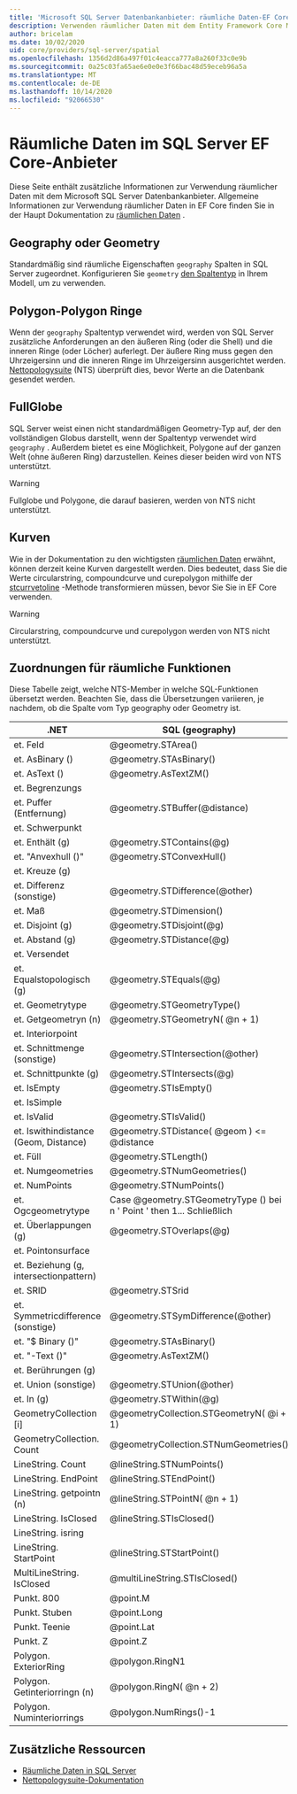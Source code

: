 ```yaml
---
title: 'Microsoft SQL Server Datenbankanbieter: räumliche Daten-EF Core'
description: Verwenden räumlicher Daten mit dem Entity Framework Core Microsoft SQL Server-Datenbankanbieter
author: bricelam
ms.date: 10/02/2020
uid: core/providers/sql-server/spatial
ms.openlocfilehash: 1356d2d86a497f01c4eacca777a8a260f33c0e9b
ms.sourcegitcommit: 0a25c03fa65ae6e0e0e3f66bac48d59eceb96a5a
ms.translationtype: MT
ms.contentlocale: de-DE
ms.lasthandoff: 10/14/2020
ms.locfileid: "92066530"
---
```

# <a name="spatial-data-in-the-sql-server-ef-core-provider"></a>Räumliche Daten im SQL Server EF Core-Anbieter

Diese Seite enthält zusätzliche Informationen zur Verwendung räumlicher Daten mit dem Microsoft SQL Server Datenbankanbieter. Allgemeine Informationen zur Verwendung räumlicher Daten in EF Core finden Sie in der Haupt Dokumentation zu [räumlichen Daten](xref:core/modeling/spatial) .

## <a name="geography-or-geometry"></a>Geography oder Geometry

Standardmäßig sind räumliche Eigenschaften `geography` Spalten in SQL Server zugeordnet. Konfigurieren Sie `geometry` [den Spaltentyp](xref:core/modeling/entity-properties#column-data-types) in Ihrem Modell, um zu verwenden.

## <a name="geography-polygon-rings"></a>Polygon-Polygon Ringe

Wenn der `geography` Spaltentyp verwendet wird, werden von SQL Server zusätzliche Anforderungen an den äußeren Ring (oder die Shell) und die inneren Ringe (oder Löcher) auferlegt. Der äußere Ring muss gegen den Uhrzeigersinn und die inneren Ringe im Uhrzeigersinn ausgerichtet werden. [Nettopologysuite](https://nettopologysuite.github.io/NetTopologySuite/) (NTS) überprüft dies, bevor Werte an die Datenbank gesendet werden.

## <a name="fullglobe"></a>FullGlobe

SQL Server weist einen nicht standardmäßigen Geometry-Typ auf, der den vollständigen Globus darstellt, wenn der Spaltentyp verwendet wird `geography` . Außerdem bietet es eine Möglichkeit, Polygone auf der ganzen Welt (ohne äußeren Ring) darzustellen. Keines dieser beiden wird von NTS unterstützt.

> [!WARNING]
> Fullglobe und Polygone, die darauf basieren, werden von NTS nicht unterstützt.

## <a name="curves"></a>Kurven

Wie in der Dokumentation zu den wichtigsten [räumlichen Daten](xref:core/modeling/spatial) erwähnt, können derzeit keine Kurven dargestellt werden. Dies bedeutet, dass Sie die Werte circularstring, compoundcurve und curepolygon mithilfe der [stcurrvetoline](/sql/t-sql/spatial-geography/stcurvetoline-geography-data-type) -Methode transformieren müssen, bevor Sie Sie in EF Core verwenden.

> [!WARNING]
> Circularstring, compoundcurve und curepolygon werden von NTS nicht unterstützt.

## <a name="spatial-function-mappings"></a>Zuordnungen für räumliche Funktionen

Diese Tabelle zeigt, welche NTS-Member in welche SQL-Funktionen übersetzt werden. Beachten Sie, dass die Übersetzungen variieren, je nachdem, ob die Spalte vom Typ geography oder Geometry ist.

.NET                                      | SQL (geography)                                              | SQL (Geometrie)
----------------------------------------- | ------------------------------------------------------------ | --------------
et. Feld                             | @geometry.STArea()                                           | @geometry.STArea()
et. AsBinary ()                       | @geometry.STAsBinary()                                       | @geometry.STAsBinary()
et. AsText ()                         | @geometry.AsTextZM()                                         | @geometry.AsTextZM()
et. Begrenzungs                         |                                                              | @geometry.STBoundary()
et. Puffer (Entfernung)                 | @geometry.STBuffer(@distance)                                | @geometry.STBuffer(@distance)
et. Schwerpunkt                         |                                                              | @geometry.STCentroid()
et. Enthält (g)                      | @geometry.STContains(@g)                                     | @geometry.STContains(@g)
et. "Anvexhull ()"                     | @geometry.STConvexHull()                                     | @geometry.STConvexHull()
et. Kreuze (g)                       |                                                              | @geometry.STCrosses(@g)
et. Differenz (sonstige)                | @geometry.STDifference(@other)                               | @geometry.STDifference(@other)
et. Maß                        | @geometry.STDimension()                                      | @geometry.STDimension()
et. Disjoint (g)                      | @geometry.STDisjoint(@g)                                     | @geometry.STDisjoint(@g)
et. Abstand (g)                      | @geometry.STDistance(@g)                                     | @geometry.STDistance(@g)
et. Versendet                         |                                                              | @geometry.STEnvelope()
et. Equalstopologisch (g)           | @geometry.STEquals(@g)                                       | @geometry.STEquals(@g)
et. Geometrytype                     | @geometry.STGeometryType()                                   | @geometry.STGeometryType()
et. Getgeometryn (n)                  | @geometry.STGeometryN( @n + 1)                                | @geometry.STGeometryN( @n + 1)
et. Interiorpoint                    |                                                              | @geometry.STPointOnSurface()
et. Schnittmenge (sonstige)              | @geometry.STIntersection(@other)                             | @geometry.STIntersection(@other)
et. Schnittpunkte (g)                    | @geometry.STIntersects(@g)                                   | @geometry.STIntersects(@g)
et. IsEmpty                          | @geometry.STIsEmpty()                                        | @geometry.STIsEmpty()
et. IsSimple                         |                                                              | @geometry.STIsSimple()
et. IsValid                          | @geometry.STIsValid()                                        | @geometry.STIsValid()
et. Iswithindistance (Geom, Distance) | @geometry.STDistance( @geom ) <= @distance                     | @geometry.STDistance( @geom ) <= @distance
et. Füll                           | @geometry.STLength()                                         | @geometry.STLength()
et. Numgeometries                    | @geometry.STNumGeometries()                                  | @geometry.STNumGeometries()
et. NumPoints                        | @geometry.STNumPoints()                                      | @geometry.STNumPoints()
et. Ogcgeometrytype                  | Case @geometry.STGeometryType () bei n ' Point ' then 1... Schließlich | Case @geometry.STGeometryType () bei n ' Point ' then 1... Schließlich
et. Überlappungen (g)                      | @geometry.STOverlaps(@g)                                     | @geometry.STOverlaps(@g)
et. Pointonsurface                   |                                                              | @geometry.STPointOnSurface()
et. Beziehung (g, intersectionpattern)   |                                                              | @geometry.STRelate(@g, @intersectionPattern)
et. SRID                             | @geometry.STSrid                                             | @geometry.STSrid
et. Symmetricdifference (sonstige)       | @geometry.STSymDifference(@other)                            | @geometry.STSymDifference(@other)
et. "$ Binary ()"                       | @geometry.STAsBinary()                                       | @geometry.STAsBinary()
et. "-Text ()"                         | @geometry.AsTextZM()                                         | @geometry.AsTextZM()
et. Berührungen (g)                       |                                                              | @geometry.STTouches(@g)
et. Union (sonstige)                     | @geometry.STUnion(@other)                                    | @geometry.STUnion(@other)
et. In (g)                        | @geometry.STWithin(@g)                                       | @geometry.STWithin(@g)
GeometryCollection [i]                     | @geometryCollection.STGeometryN( @i + 1)                      | @geometryCollection.STGeometryN( @i + 1)
GeometryCollection. Count                  | @geometryCollection.STNumGeometries()                        | @geometryCollection.STNumGeometries()
LineString. Count                          | @lineString.STNumPoints()                                    | @lineString.STNumPoints()
LineString. EndPoint                       | @lineString.STEndPoint()                                     | @lineString.STEndPoint()
LineString. getpointn (n)                   | @lineString.STPointN( @n + 1)                                 | @lineString.STPointN( @n + 1)
LineString. IsClosed                       | @lineString.STIsClosed()                                     | @lineString.STIsClosed()
LineString. isring                         |                                                              | @lineString.IsRing()
LineString. StartPoint                     | @lineString.STStartPoint()                                   | @lineString.STStartPoint()
MultiLineString. IsClosed                  | @multiLineString.STIsClosed()                                | @multiLineString.STIsClosed()
Punkt. 800                                   | @point.M                                                     | @point.M
Punkt. Stuben                                   | @point.Long                                                  | @point.STX
Punkt. Teenie                                   | @point.Lat                                                   | @point.STY
Punkt. Z                                   | @point.Z                                                     | @point.Z
Polygon. ExteriorRing                      | @polygon.RingN1                                            | @polygon.STExteriorRing()
Polygon. Getinteriorringn (n)               | @polygon.RingN( @n + 2)                                       | @polygon.STInteriorRingN( @n + 1)
Polygon. Numinteriorrings                  | @polygon.NumRings()-1                                      | @polygon.STNumInteriorRing()

## <a name="additional-resources"></a>Zusätzliche Ressourcen

* [Räumliche Daten in SQL Server](/sql/relational-databases/spatial/spatial-data-sql-server)
* [Nettopologysuite-Dokumentation](https://nettopologysuite.github.io/NetTopologySuite/)
